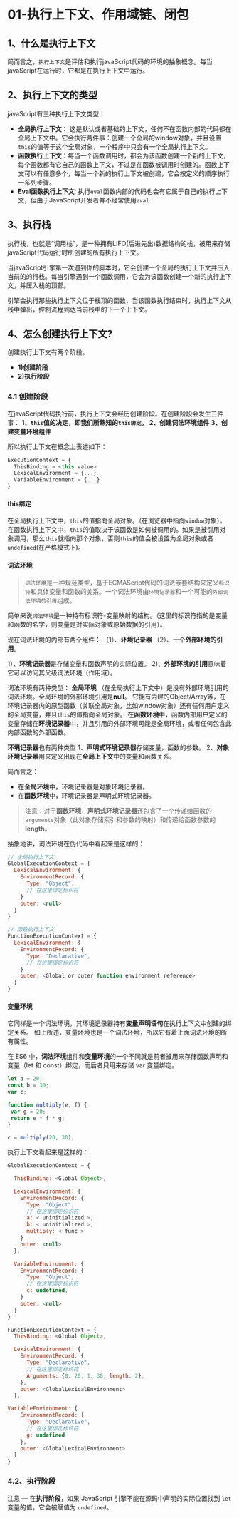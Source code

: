 # 01-执行上下文、作用域链、闭包

## 1、什么是执行上下文
简而言之，`执行上下文`是评估和执行javaScript代码的环境的抽象概念。每当javaScript在运行时，它都是在执行上下文中运行。

## 2、执行上下文的类型
javaScript有三种执行上下文类型：

  * **全局执行上下文**： 这是默认或者基础的上下文，任何不在函数内部的代码都在全局上下文中。它会执行两件事：创建一个全局的window对象，并且设置`this`的值等于这个全局对象，一个程序中只会有一个全局执行上下文。
  * **函数执行上下文**：每当一个函数调用时，都会为该函数创建一个新的上下文，每个函数都有它自己的函数上下文，不过是在函数被调用时创建的。函数上下文可以有任意多个，每当一个新的执行上下文被创建，它会按定义的顺序执行一系列步骤。
  * **Eval函数执行上下文**: 执行`eval`函数内部的代码也会有它属于自己的执行上下文，但由于JavaScript开发者并不经常使用`eval`


## 3、执行栈
执行栈，也就是“调用栈”，是一种拥有LIFO(后进先出)数据结构的栈，被用来存储javaScript代码运行时所创建的所有执行上下文。

当javaScript引擎第一次遇到你的脚本时，它会创建一个全局的执行上下文并压入当前的的行栈。每当引擎遇到一个函数调用，它会为该函数创建一个新的执行上下文，并压入栈的顶部。

引擎会执行那些执行上下文位于栈顶的函数，当该函数执行结束时，执行上下文从栈中弹出，控制流程到达当前栈中的下一个上下文。

## 4、怎么创建执行上下文?

创建执行上下文有两个阶段。
  * **1)创建阶段**
  * **2)执行阶段**

### 4.1 创建阶段
在javaScript代码执行前，执行上下文会经历创建阶段。在创建阶段会发生三件事：
  **1、`this`值的决定，即我们所熟知的`this绑定`。** 
  **2、创建词法环境组件**
  **3、创建变量环境组件**

  所以执行上下文在概念上表述如下：
```js
ExecutionContext = {
  ThisBinding = <this value>
  LexicalEnvironment = {...}
  VariableEnvironment = {...}
}
```

#### this绑定

在全局执行上下文中，`this`的值指向全局对象。（在浏览器中指向`window`对象）。
在函数执行上下文中，`this`的值取决于该函数是如何被调用的。如果是被引用对象调用，那么`this`就指向那个对象，否则`this`的值会被设置为全局对象或者`undefined`(在严格模式下)。

#### 词法环境
> `词法环境`是一种规范类型，基于ECMAScript代码的词法嵌套结构来定义`标识符`和具体变量和函数的关系。一个词法环境由`环境记录器`和一个可能的`外部词法环境的引用`组成。

简单来说`词法环境`是一种持有标识符-变量映射的结构。（这里的标识符指的是变量和函数的名字，则变量是对实际对象或原始数据的引用）。

现在词法环境的内部有两个组件： （1）、**环境记录器** （2）、一个**外部环境的引用**。

1）、**环境记录器**是存储变量和函数声明的实际位置。
2)、**外部环境的引用**意味着它可以访问其父级词法环境（作用域）。

词法环境有两种类型：
**全局环境**  （在全局执行上下文中）是没有外部环境引用的词法环境。全局环境的外部环境引用是**null**。
它拥有内建的Object/Array等，在环境记录器内的原型函数（关联全局对象，比如window对象）还有任何用户定义的全局变量，并且`this`的值指向全局对象。
在**函数环境**中，函数内部用户定义的变量存储在**环境记录器**中，并且引用的外部环境可能是全局环境，或者任何包含此内部函数的外部函数。

**环境记录器**也有两种类型
1、**声明式环境记录器**存储变量，函数的参数。
2、**对象环境记录器**用来定义出现在**全局上下文**中的变量和函数关系。

简而言之：
* 在**全局环境**中，环境记录器是对象环境记录器。
* 在**函数环境**中，环境记录器是声明式环境记录器。

> 注意：对于**函数环境**，**声明式环境记录器**还包含了一个传递给函数的`arguments`对象（此对象存储索引和参数的映射）和传递给函数参数的**length**。

抽象地讲，词法环境在伪代码中看起来是这样的：
```js
// 全局执行上下文
GlobalExecutionContext = {
  LexicalEnvironment: {
    EnvironmentRecord: {
      Type: "Object",
      // 在这里绑定标识符
    }
    outer: <null>
  }
}

// 函数执行上下文
FunctionExecutionContext = {
  LexicalEnvironment: {
    EnvironmentRecord: {
      Type: "Declarative",
      // 在这里绑定标识符
    }
    outer: <Global or outer function environment reference>
  }
}

```

#### 变量环境
它同样是一个词法环境，其环境记录器持有**变量声明语句**在执行上下文中创建的绑定关系。
如上所述，变量环境也是一个词法环境，所以它有着上面词法环境的所有属性。

在 ES6 中，**词法环境**组件和**变量环境**的一个不同就是前者被用来存储函数声明和变量（let 和 const）绑定，而后者只用来存储 var 变量绑定。

```js
let a = 20;
const b = 30;
var c;

function multiply(e, f) {
 var g = 20;
 return e * f * g;
}

c = multiply(20, 30);
```

执行上下文看起来是这样的：
```js
GlobalExecutionContext = {

  ThisBinding: <Global Object>,

  LexicalEnvironment: {
    EnvironmentRecord: {
      Type: "Object",
      // 在这里绑定标识符
      a: < uninitialized >,
      b: < uninitialized >,
      multiply: < func >
    }
    outer: <null>
  },

  VariableEnvironment: {
    EnvironmentRecord: {
      Type: "Object",
      // 在这里绑定标识符
      c: undefined,
    }
    outer: <null>
  }
}

FunctionExecutionContext = {
  ThisBinding: <Global Object>,

  LexicalEnvironment: {
    EnvironmentRecord: {
      Type: "Declarative",
      // 在这里绑定标识符
      Arguments: {0: 20, 1: 30, length: 2},
    },
    outer: <GlobalLexicalEnvironment>
  },

VariableEnvironment: {
    EnvironmentRecord: {
      Type: "Declarative",
      // 在这里绑定标识符
      g: undefined
    },
    outer: <GlobalLexicalEnvironment>
  }
}

```

### 4.2、执行阶段
注意 — 在**执行阶段**，如果 JavaScript 引擎不能在源码中声明的实际位置找到 `let` 变量的值，它会被赋值为 `undefined`。






